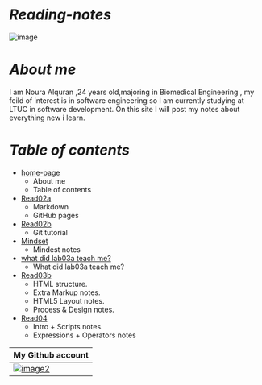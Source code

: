 # *Reading-notes*

![image](https://png.pngtree.com/png-clipart/20190705/original/pngtree-vector-notes-icon-png-image_4256335.jpg)
#  *About me*
I am Noura Alquran ,24 years old,majoring in Biomedical Engineering , my feild of interest is in software engineering so I am currently studying at LTUC in software development. On this site I will post my notes about everything new i learn.

# *Table of contents*
* [home-page](https://noura-alquran.github.io/reading-notes/)  
   *  About me  
   *  Table of contents 
* [Read02a](https://noura-alquran.github.io/reading-notes/read02a) 
   * Markdown 
   *  GitHub pages
* [Read02b](https://noura-alquran.github.io/reading-notes/read02b) 
   *  Git tutorial
* [Mindset](https://noura-alquran.github.io/reading-notes/mindset) 
   *  Mindest notes
* [ what did lab03a teach me?](https://noura-alquran.github.io/reading-notes/lab03a) 
    *  What did lab03a teach me?
* [Read03b](https://noura-alquran.github.io/reading-notes/Read03b)
    * HTML structure.
    * Extra Markup notes.
    * HTML5 Layout notes.
    * Process & Design notes.
* [Read04](https://noura-alquran.github.io/reading-notes/read04)
    * Intro + Scripts notes.
    * Expressions + Operators notes




My Github account  | 
------------ | 
 [![image2](https://p.kindpng.com/picc/s/128-1280192_github-logo-png-github-png-transparent-png.png)](https://github.com/Noura-Alquran)|
 

